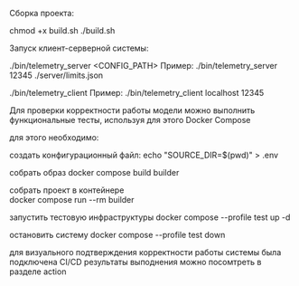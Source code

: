 
Cборка проекта:

chmod +x build.sh
./build.sh

Запуск клиент-серверной системы:

./bin/telemetry_server <PORT> <CONFIG_PATH>
Пример: ./bin/telemetry_server 12345 ./server/limits.json

./bin/telemetry_client <HOST> <PORT>
Пример: ./bin/telemetry_client localhost 12345


Для проверки корректности работы модели можно выполнить функциональные тесты, используя для этого Docker Compose

для этого необходимо:

создать конфигурационный файл: 
echo "SOURCE_DIR=$(pwd)" > .env

собрать образ
docker compose build builder

собрать проект в контейнере              
docker compose run --rm builder

запустить тестовую инфраструктуры
docker compose --profile test up -d

остановить систему
docker compose --profile test down


для визуального подтверждения корректности работы системы была подключена CI/CD
результаты выподнения можно посомтреть в разделе action

